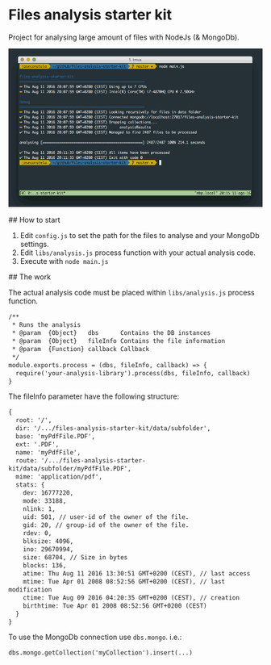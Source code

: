# Files analysis starter kit

Project for analysing large amount of files with NodeJs (& MongoDb).

![Screen capture](docs/screencapture.jpg)

## How to start

1. Edit ```config.js``` to set the path for the files to analyse and your MongoDb settings.
2. Edit ```libs/analysis.js``` process function with your actual analysis code.
3. Execute with ```node main.js```

## The work

The actual analysis code must be placed within ```libs/analysis.js``` process function.

```
/**
 * Runs the analysis
 * @param  {Object}   dbs      Contains the DB instances
 * @param  {Object}   fileInfo Contains the file information
 * @param  {Function} callback Callback
 */
module.exports.process = (dbs, fileInfo, callback) => {
  require('your-analysis-library').process(dbs, fileInfo, callback)
}
```

The fileInfo parameter have the following structure:

```
{
  root: '/',
  dir: '/.../files-analysis-starter-kit/data/subfolder',
  base: 'myPdfFile.PDF',
  ext: '.PDF',
  name: 'myPdfFile',
  route: '/.../files-analysis-starter-kit/data/subfolder/myPdfFile.PDF',
  mime: 'application/pdf',
  stats: {
    dev: 16777220,
    mode: 33188,
    nlink: 1,
    uid: 501, // user-id of the owner of the file.
    gid: 20, // group-id of the owner of the file.
    rdev: 0,
    blksize: 4096,
    ino: 29670994,
    size: 68704, // Size in bytes
    blocks: 136,
    atime: Thu Aug 11 2016 13:30:51 GMT+0200 (CEST), // last access
    mtime: Tue Apr 01 2008 08:52:56 GMT+0200 (CEST), // last modification
    ctime: Tue Aug 09 2016 04:20:35 GMT+0200 (CEST), // creation
    birthtime: Tue Apr 01 2008 08:52:56 GMT+0200 (CEST)
  }
}
```

To use the MongoDb connection use ```dbs.mongo```. i.e.:

```
dbs.mongo.getCollection('myCollection').insert(...)
```

